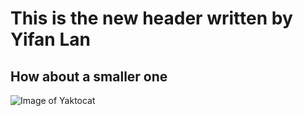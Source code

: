 # This is the new header written by Yifan Lan
## How about a smaller one
![Image of Yaktocat](https://octodex.github.com/images/yaktocat.png)
